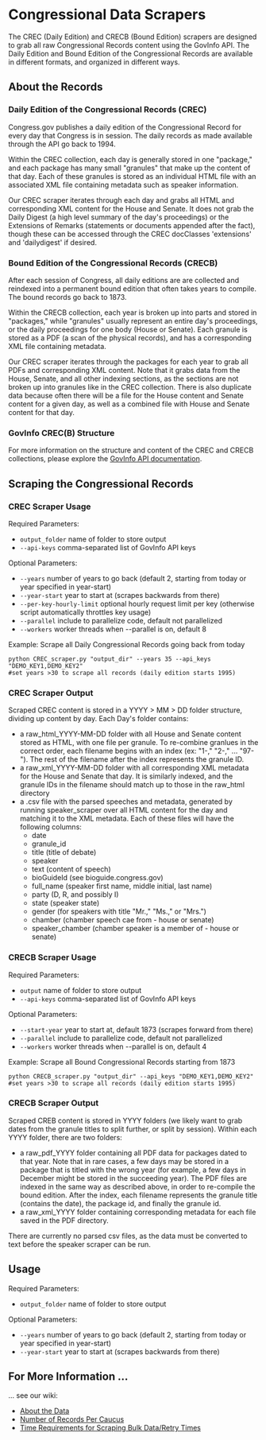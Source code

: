 # Congressional Data Scrapers

The CREC (Daily Edition) and CRECB (Bound Edition) scrapers are designed to grab all raw Congressional Records content using the GovInfo API. The Daily Edition and Bound Edition of the Congressional Records are available in different formats, and organized in different ways.

## About the Records

### Daily Edition of the Congressional Records (CREC)

Congress.gov publishes a daily edition of the Congressional Record for every day that Congress is in session. The daily records as made available through the API go back to 1994. 

Within the CREC collection, each day is generally stored in one "package," and each package has many small "granules" that make up the content of that day. Each of these granules is stored as an individual HTML file with an associated XML file containing metadata such as speaker information.

Our CREC scraper iterates through each day and grabs all HTML and corresponding XML content for the House and Senate. It does not grab the Daily Digest (a high level summary of the day's proceedings) or the Extensions of Remarks (statements or documents appended after the fact), though these can be accessed through the CREC docClasses 'extensions' and 'dailydigest' if desired.

### Bound Edition of the Congressional Records (CRECB)

After each session of Congress, all daily editions are are collected and reindexed into a permanent bound edition that often takes years to compile. The bound records go back to 1873. 

Within the CRECB collection, each year is broken up into parts and stored in "packages," while "granules" usually represent an entire day's proceedings, or the daily proceedings for one body (House or Senate). Each granule is stored as a PDF (a scan of the physical records), and has a corresponding XML file containing metadata. 

Our CREC scraper iterates through the packages for each year to grab all PDFs and corresponding XML content. Note that it grabs data from the House, Senate, and all other indexing sections, as the sections are not broken up into granules like in the CREC collection. There is also duplicate data because often there will be a file for the House content and Senate content for a given day, as well as a combined file with House and Senate content for that day. 

### GovInfo CREC(B) Structure

For more information on the structure and content of the CREC and CRECB collections, please explore the [GovInfo API documentation](https://api.govinfo.gov/docs/). 

## Scraping the Congressional Records

### CREC Scraper Usage

Required Parameters: 
- `output_folder` name of folder to store output
- `--api-keys` comma-separated list of GovInfo API keys

Optional Parameters:
- `--years` number of years to go back (default 2, starting from today or year specified in year-start) 
- `--year-start` year to start at (scrapes backwards from there)
- `--per-key-hourly-limit` optional hourly request limit per key (otherwise script automatically throttles key usage)
- `--parallel` include to parallelize code, default not parallelized
- `--workers` worker threads when --parallel is on, default 8

Example:
Scrape all Daily Congressional Records going back from today

```
python CREC_scraper.py "output_dir" --years 35 --api_keys "DEMO_KEY1,DEMO_KEY2"
#set years >30 to scrape all records (daily edition starts 1995)
```

### CREC Scraper Output

Scraped CREC content is stored in a YYYY > MM > DD folder structure, dividing up content by day. Each Day's folder contains: 
- a raw_html_YYYY-MM-DD folder with all House and Senate content stored as HTML, with one file per granule. To re-combine granlues in the correct order, each filename begins with an index (ex: "1-," "2-," ... "97-"). The rest of the filename after the index represents the granule ID.
- a raw_xml_YYYY-MM-DD folder with all corresponding XML metadata for the House and Senate that day. It is similarly indexed, and the granule IDs in the filename should match up to those in the raw_html directory
- a .csv file with the parsed speeches and metadata, generated by running speaker_scraper over all HTML content for the day and matching it to the XML metadata. Each of these files will have the following columns:
    - date
    - granule_id
    - title (title of debate)
    - speaker
    - text (content of speech)
    - bioGuideId (see bioguide.congress.gov)
    - full_name (speaker first name, middle initial, last name)
    - party (D, R, and possibly I)
    - state (speaker state)
    - gender (for speakers with title "Mr.," "Ms.," or "Mrs.")
    - chamber (chamber speech cae from - house or senate)
    - speaker_chamber (chamber speaker is a member of - house or senate)
 
### CRECB Scraper Usage

Required Parameters: 
- `output` name of folder to store output
- `--api-keys` comma-separated list of GovInfo API keys

Optional Parameters:
- `--start-year` year to start at, default 1873 (scrapes forward from there) 
- `--parallel` include to parallelize code, default not parallelized
- `--workers` worker threads when --parallel is on, default 4

Example:
Scrape all Bound Congressional Records starting from 1873

```
python CRECB_scraper.py "output_dir" --api_keys "DEMO_KEY1,DEMO_KEY2"
#set years >30 to scrape all records (daily edition starts 1995)
```

### CRECB Scraper Output

Scraped CREB content is stored in YYYY folders (we likely want to grab dates from the granule titles to split further, or split by session). Within each YYYY folder, there are two folders: 
- a raw_pdf_YYYY folder containing all PDF data for packages dated to that year. Note that in rare cases, a few days may be stored in a package that is titled with the wrong year (for example, a few days in December might be stored in the succeeding year). The PDF files are indexed in the same way as described above, in order to re-compile the bound edition. After the index, each filename represents the granule title (contains the date), the package id, and finally the granule id.
- a raw_xml_YYYY folder containing corresponding metadata for each file saved in the PDF directory.

There are currently no parsed csv files, as the data must be converted to text before the speaker scraper can be run. 

## Usage

Required Parameters: 
- `output_folder` name of folder to store output

Optional Parameters:
- `--years` number of years to go back (default 2, starting from today or year specified in year-start) 
- `--year-start` year to start at (scrapes backwards from there) 

## For More Information ...
... see our wiki: 
- [About the Data](https://github.com/stephbuon/congressional-data-scraper/wiki/About-the-Data)
- [Number of Records Per Caucus](https://github.com/stephbuon/congressional-data-scraper/wiki/Number-of-Records-Per-Caucus)
- [Time Requirements for Scraping Bulk Data/Retry Times](https://github.com/stephbuon/congressional-data-scraper/wiki/Retry-Times)
